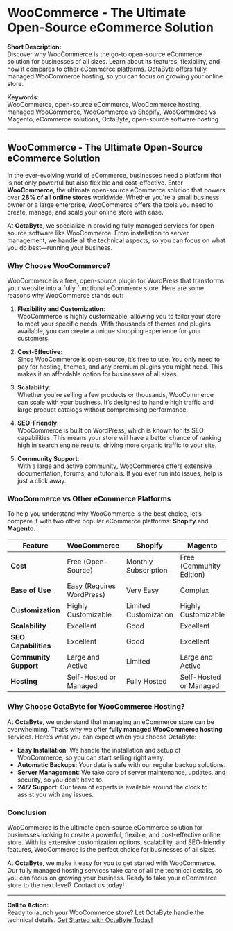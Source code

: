 # WooCommerce - The Ultimate Open-Source eCommerce Solution

**Short Description:**  
Discover why WooCommerce is the go-to open-source eCommerce solution for businesses of all sizes. Learn about its features, flexibility, and how it compares to other eCommerce platforms. OctaByte offers fully managed WooCommerce hosting, so you can focus on growing your online store.

**Keywords:**  
WooCommerce, open-source eCommerce, WooCommerce hosting, managed WooCommerce, WooCommerce vs Shopify, WooCommerce vs Magento, eCommerce solutions, OctaByte, open-source software hosting

---

## WooCommerce - The Ultimate Open-Source eCommerce Solution

In the ever-evolving world of eCommerce, businesses need a platform that is not only powerful but also flexible and cost-effective. Enter **WooCommerce**, the ultimate open-source eCommerce solution that powers over **28% of all online stores** worldwide. Whether you're a small business owner or a large enterprise, WooCommerce offers the tools you need to create, manage, and scale your online store with ease.

At **OctaByte**, we specialize in providing fully managed services for open-source software like WooCommerce. From installation to server management, we handle all the technical aspects, so you can focus on what you do best—running your business.

### Why Choose WooCommerce?

WooCommerce is a free, open-source plugin for WordPress that transforms your website into a fully functional eCommerce store. Here are some reasons why WooCommerce stands out:

1. **Flexibility and Customization**:  
   WooCommerce is highly customizable, allowing you to tailor your store to meet your specific needs. With thousands of themes and plugins available, you can create a unique shopping experience for your customers.

2. **Cost-Effective**:  
   Since WooCommerce is open-source, it’s free to use. You only need to pay for hosting, themes, and any premium plugins you might need. This makes it an affordable option for businesses of all sizes.

3. **Scalability**:  
   Whether you're selling a few products or thousands, WooCommerce can scale with your business. It’s designed to handle high traffic and large product catalogs without compromising performance.

4. **SEO-Friendly**:  
   WooCommerce is built on WordPress, which is known for its SEO capabilities. This means your store will have a better chance of ranking high in search engine results, driving more organic traffic to your site.

5. **Community Support**:  
   With a large and active community, WooCommerce offers extensive documentation, forums, and tutorials. If you ever run into issues, help is just a click away.

### WooCommerce vs Other eCommerce Platforms

To help you understand why WooCommerce is the best choice, let’s compare it with two other popular eCommerce platforms: **Shopify** and **Magento**.

| Feature                | WooCommerce                  | Shopify                      | Magento                      |
|------------------------|------------------------------|------------------------------|------------------------------|
| **Cost**               | Free (Open-Source)           | Monthly Subscription         | Free (Community Edition)     |
| **Ease of Use**        | Easy (Requires WordPress)   | Very Easy                    | Complex                     |
| **Customization**      | Highly Customizable         | Limited Customization        | Highly Customizable         |
| **Scalability**        | Excellent                   | Good                         | Excellent                   |
| **SEO Capabilities**   | Excellent                   | Good                         | Excellent                   |
| **Community Support**  | Large and Active            | Limited                      | Large and Active            |
| **Hosting**            | Self-Hosted or Managed      | Fully Hosted                 | Self-Hosted or Managed      |

### Why Choose OctaByte for WooCommerce Hosting?

At **OctaByte**, we understand that managing an eCommerce store can be overwhelming. That’s why we offer **fully managed WooCommerce hosting** services. Here’s what you can expect when you choose OctaByte:

- **Easy Installation**: We handle the installation and setup of WooCommerce, so you can start selling right away.
- **Automatic Backups**: Your data is safe with our regular backup solutions.
- **Server Management**: We take care of server maintenance, updates, and security, so you don’t have to.
- **24/7 Support**: Our team of experts is available around the clock to assist you with any issues.

### Conclusion

WooCommerce is the ultimate open-source eCommerce solution for businesses looking to create a powerful, flexible, and cost-effective online store. With its extensive customization options, scalability, and SEO-friendly features, WooCommerce is the perfect choice for businesses of all sizes.

At **OctaByte**, we make it easy for you to get started with WooCommerce. Our fully managed hosting services take care of all the technical details, so you can focus on growing your business. Ready to take your eCommerce store to the next level? Contact us today!

---

**Call to Action:**  
Ready to launch your WooCommerce store? Let OctaByte handle the technical details. [Get Started with OctaByte Today!](#)
